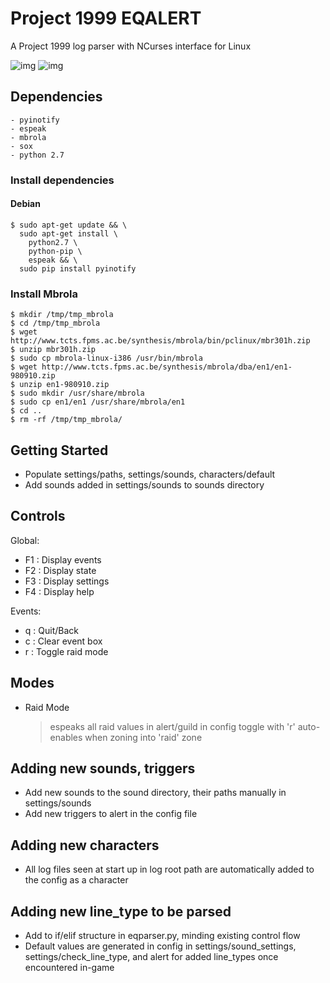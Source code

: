 # Project 1999 EQALERT

A Project 1999 log parser with NCurses interface for Linux

![img](https://i.imgur.com/4SoT7CO.png)
![img](https://i.imgur.com/IuKT9FF.png)

## Dependencies
    - pyinotify
    - espeak
    - mbrola
    - sox
    - python 2.7

### Install dependencies

#### Debian
```
$ sudo apt-get update && \
  sudo apt-get install \
    python2.7 \
    python-pip \
    espeak && \
  sudo pip install pyinotify
```

### Install Mbrola

```
$ mkdir /tmp/tmp_mbrola
$ cd /tmp/tmp_mbrola
$ wget http://www.tcts.fpms.ac.be/synthesis/mbrola/bin/pclinux/mbr301h.zip
$ unzip mbr301h.zip
$ sudo cp mbrola-linux-i386 /usr/bin/mbrola
$ wget http://www.tcts.fpms.ac.be/synthesis/mbrola/dba/en1/en1-980910.zip
$ unzip en1-980910.zip
$ sudo mkdir /usr/share/mbrola
$ sudo cp en1/en1 /usr/share/mbrola/en1
$ cd ..
$ rm -rf /tmp/tmp_mbrola/
```

## Getting Started

  - Populate settings/paths, settings/sounds, characters/default
  - Add sounds added in settings/sounds to sounds directory


## Controls

Global:
  - F1 : Display events
  - F2 : Display state
  - F3 : Display settings
  - F4 : Display help

Events:
  - q  : Quit/Back
  - c  : Clear event box
  - r  : Toggle raid mode


## Modes

  - Raid Mode
    > espeaks all raid values in alert/guild in config
    > toggle with 'r'
    > auto-enables when zoning into 'raid' zone


## Adding new sounds, triggers

  - Add new sounds to the sound directory, their paths manually in settings/sounds
  - Add new triggers to alert in the config file

## Adding new characters

  - All log files seen at start up in log root path are automatically added to the config as a character


## Adding new line_type to be parsed

  - Add to if/elif structure in eqparser.py, minding existing control flow
  - Default values are generated in config in settings/sound_settings, settings/check_line_type, and alert
    for added line_types once encountered in-game
